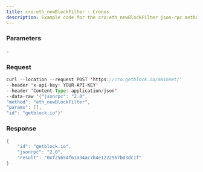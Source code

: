 ```yaml
---
title: cro:eth_newBlockFilter - Cronos
description: Example code for the cro:eth_newBlockFilter json-rpc method. Сomplete guide on how to use cro:eth_newBlockFilter json-rpc in GetBlock.io Web3 documentation.
---
```


### Parameters


\-

### Request

``` java
curl --location --request POST 'https://cro.getblock.io/mainnet/' 
--header 'x-api-key: YOUR-API-KEY' 
--header 'Content-Type: application/json' 
--data-raw '{"jsonrpc": "2.0",
"method": "eth_newBlockFilter",
"params": [],
"id": "getblock.io"}'
```

###  Response

``` java
{
    "id": "getblock.io",
    "jsonrpc": "2.0",
    "result": "0xf25654f61a34ac7b4e1222967b03dc1f"
}
```


